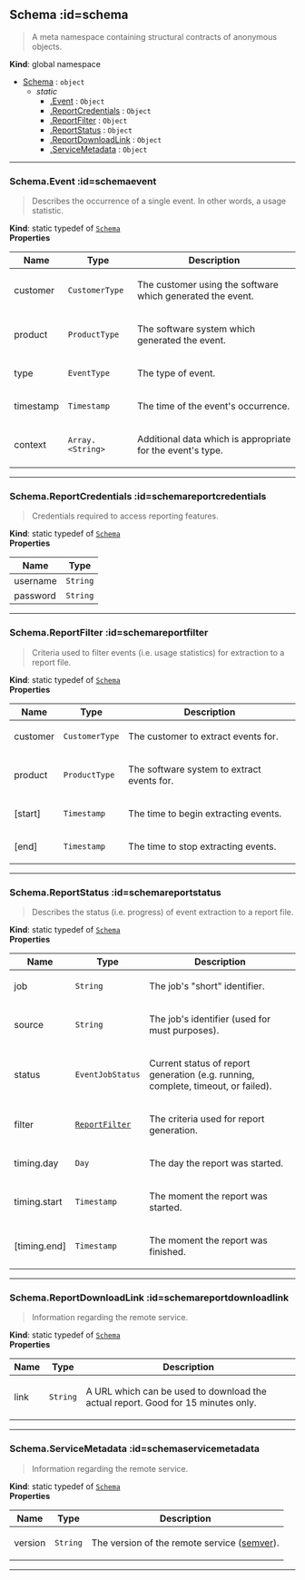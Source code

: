 ## Schema :id=schema
> <p>A meta namespace containing structural contracts of anonymous objects.</p>

**Kind**: global namespace  

* [Schema](#Schema) : <code>object</code>
    * _static_
        * [.Event](#SchemaEvent) : <code>Object</code>
        * [.ReportCredentials](#SchemaReportCredentials) : <code>Object</code>
        * [.ReportFilter](#SchemaReportFilter) : <code>Object</code>
        * [.ReportStatus](#SchemaReportStatus) : <code>Object</code>
        * [.ReportDownloadLink](#SchemaReportDownloadLink) : <code>Object</code>
        * [.ServiceMetadata](#SchemaServiceMetadata) : <code>Object</code>


* * *

### Schema.Event :id=schemaevent
> <p>Describes the occurrence of a single event. In other words, a usage statistic.</p>

**Kind**: static typedef of [<code>Schema</code>](#Schema)  
**Properties**

| Name | Type | Description |
| --- | --- | --- |
| customer | <code>CustomerType</code> | <p>The customer using the software which generated the event.</p> |
| product | <code>ProductType</code> | <p>The software system which generated the event.</p> |
| type | <code>EventType</code> | <p>The type of event.</p> |
| timestamp | <code>Timestamp</code> | <p>The time of the event's occurrence.</p> |
| context | <code>Array.&lt;String&gt;</code> | <p>Additional data which is appropriate for the event's type.</p> |


* * *

### Schema.ReportCredentials :id=schemareportcredentials
> <p>Credentials required to access reporting features.</p>

**Kind**: static typedef of [<code>Schema</code>](#Schema)  
**Properties**

| Name | Type |
| --- | --- |
| username | <code>String</code> | 
| password | <code>String</code> | 


* * *

### Schema.ReportFilter :id=schemareportfilter
> <p>Criteria used to filter events (i.e. usage statistics) for extraction to a
> report file.</p>

**Kind**: static typedef of [<code>Schema</code>](#Schema)  
**Properties**

| Name | Type | Description |
| --- | --- | --- |
| customer | <code>CustomerType</code> | <p>The customer to extract events for.</p> |
| product | <code>ProductType</code> | <p>The software system to extract events for.</p> |
| [start] | <code>Timestamp</code> | <p>The time to begin extracting events.</p> |
| [end] | <code>Timestamp</code> | <p>The time to stop extracting events.</p> |


* * *

### Schema.ReportStatus :id=schemareportstatus
> <p>Describes the status (i.e. progress) of event extraction to a report file.</p>

**Kind**: static typedef of [<code>Schema</code>](#Schema)  
**Properties**

| Name | Type | Description |
| --- | --- | --- |
| job | <code>String</code> | <p>The job's &quot;short&quot; identifier.</p> |
| source | <code>String</code> | <p>The job's identifier (used for must purposes).</p> |
| status | <code>EventJobStatus</code> | <p>Current status of report generation (e.g. running, complete, timeout, or failed).</p> |
| filter | [<code>ReportFilter</code>](#SchemaReportFilter) | <p>The criteria used for report generation.</p> |
| timing.day | <code>Day</code> | <p>The day the report was started.</p> |
| timing.start | <code>Timestamp</code> | <p>The moment the report was started.</p> |
| [timing.end] | <code>Timestamp</code> | <p>The moment the report was finished.</p> |


* * *

### Schema.ReportDownloadLink :id=schemareportdownloadlink
> <p>Information regarding the remote service.</p>

**Kind**: static typedef of [<code>Schema</code>](#Schema)  
**Properties**

| Name | Type | Description |
| --- | --- | --- |
| link | <code>String</code> | <p>A URL which can be used to download the actual report. Good for 15 minutes only.</p> |


* * *

### Schema.ServiceMetadata :id=schemaservicemetadata
> <p>Information regarding the remote service.</p>

**Kind**: static typedef of [<code>Schema</code>](#Schema)  
**Properties**

| Name | Type | Description |
| --- | --- | --- |
| version | <code>String</code> | <p>The version of the remote service (<a href="https://semver.org/">semver</a>).</p> |


* * *

